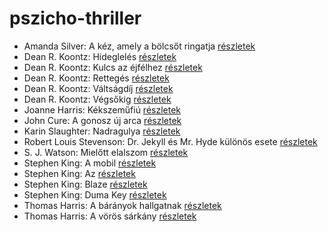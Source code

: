 # pszicho-thriller

- Amanda Silver: A kéz, amely a bölcsőt ringatja [részletek](../_details/Amanda%20Silver.md#id_952)
- Dean R. Koontz: Hideglelés [részletek](../_details/Dean%20R.%20Koontz.md#id_1085)
- Dean R. Koontz: Kulcs az éjfélhez [részletek](../_details/Dean%20R.%20Koontz.md#id_1082)
- Dean R. Koontz: Rettegés [részletek](../_details/Dean%20R.%20Koontz.md#id_1076)
- Dean R. Koontz: Váltságdíj [részletek](../_details/Dean%20R.%20Koontz.md#id_1072)
- Dean R. Koontz: Végsőkig [részletek](../_details/Dean%20R.%20Koontz.md#id_1071)
- Joanne Harris: Kékszeműfiú [részletek](../_details/Joanne%20Harris.md#id_1117)
- John Cure: A gonosz új arca [részletek](../_details/John%20Cure.md#id_956)
- Karin Slaughter: Nadragulya [részletek](../_details/Karin%20Slaughter.md#id_788)
- Robert Louis Stevenson: Dr. Jekyll és Mr. Hyde különös esete [részletek](../_details/Robert%20Louis%20Stevenson.md#id_615)
- S. J. Watson: Mielőtt elalszom [részletek](../_details/S.%20J.%20Watson.md#id_994)
- Stephen King: A mobil [részletek](../_details/Stephen%20King.md#id_548)
- Stephen King: Az [részletek](../_details/Stephen%20King.md#id_555)
- Stephen King: Blaze [részletek](../_details/Stephen%20King.md#id_550)
- Stephen King: Duma Key [részletek](../_details/Stephen%20King.md#id_554)
- Thomas Harris: A bárányok hallgatnak [részletek](../_details/Thomas%20Harris.md#id_1032)
- Thomas Harris: A vörös sárkány [részletek](../_details/Thomas%20Harris.md#id_1031)